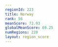```yaml
---
regionId: 223
title: Norway
rank: 56
meanScore: 72.93
globalMeanScore: 69.25
numRegions: 220
layout: region_score
---
```

